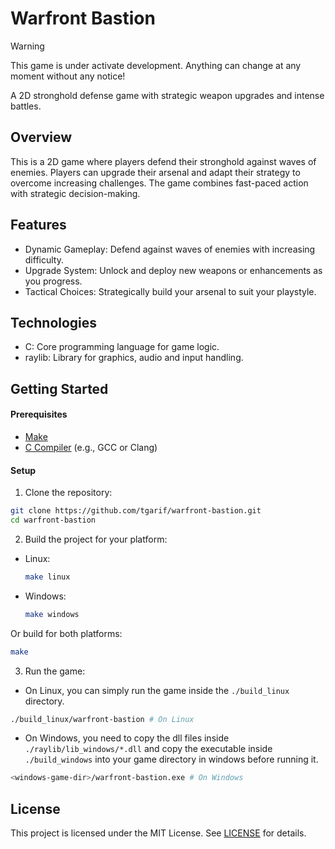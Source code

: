 # Warfront Bastion

> [!WARNING]
> This game is under activate development. Anything can change at any moment without any notice!

A 2D stronghold defense game with strategic weapon upgrades and intense battles.

## Overview

This is a 2D game where players defend their stronghold against waves of enemies.
Players can upgrade their arsenal and adapt their strategy to overcome increasing challenges.
The game combines fast-paced action with strategic decision-making.

## Features

- Dynamic Gameplay: Defend against waves of enemies with increasing difficulty.
- Upgrade System: Unlock and deploy new weapons or enhancements as you progress.
- Tactical Choices: Strategically build your arsenal to suit your playstyle.

## Technologies

- C: Core programming language for game logic.
- raylib: Library for graphics, audio and input handling.

## Getting Started

#### Prerequisites

- [Make](https://www.gnu.org/software/make/)
- [C Compiler](https://gcc.gnu.org/) (e.g., GCC or Clang)

#### Setup

1. Clone the repository:

```bash
git clone https://github.com/tgarif/warfront-bastion.git
cd warfront-bastion
```

2. Build the project for your platform:

- Linux:

  ```bash
  make linux
  ```

- Windows:

  ```bash
  make windows
  ```

Or build for both platforms:

```bash
make
```

3. Run the game:

- On Linux, you can simply run the game inside the `./build_linux` directory.

```bash
./build_linux/warfront-bastion # On Linux
```

- On Windows, you need to copy the dll files inside `./raylib/lib_windows/*.dll` and copy the executable inside `./build_windows` into your game directory in windows before running it.

```bash
<windows-game-dir>/warfront-bastion.exe # On Windows
```

## License

This project is licensed under the MIT License. See [LICENSE](./LICENSE) for details.
